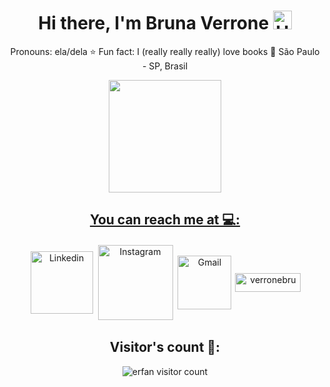 <h1 align="center">Hi there, I'm Bruna Verrone <img alt="Hi There!" width="30px" src="https://camo.githubusercontent.com/35d3d11359a49bf12aebb834cc13fd81b95eff4e/68747470733a2f2f6d656469612e67697068792e636f6d2f6d656469612f6876524a434c467a6361737252346961377a2f67697068792e676966"/></h1>

<p align="center">
 Pronouns: ela/dela
  ⭐ Fun fact: I (really really really) love books 📍 São Paulo - SP, Brasil

<div align="center">
  <a href="https://github.com/verronebruna">
  <img height="180em" src="https://github-readme-stats.vercel.app/api?username=verronebruna&show_icons=true&theme=tokyonight&include_all_commits=true&count_private=true"/>
</div>
  
<h2 align="center">You can reach me at 💻:</h2>
  <p align="center">
<a href="https://www.linkedin.com/in/verronebruna/" target="blank" alt="linkedin"><img align="center" style="margin: 2px" width="100px" alt="Linkedin" src="https://img.shields.io/badge/Linkedin-%230077B5.svg?&style=flat-square&logo=linkedin&logoColor=white" /></a>
<a href="https://www.instagram.com/verronebru/" target="blank" alt="Instagram"><img align="center" style="margin: 2px" width="120px" alt="Instagram" src="https://img.shields.io/badge/-Instagram-%23E4405F?style=for-the-badge&logo=instagram&logoColor=white" /></a>
<a href="mailto:verronebruna@gmail.com" target="blank" alt="Gmail"><img align="center" style="margin: 2px" width="86px" alt="Gmail" src="https://img.shields.io/badge/Gmail-D14836?style=for-the-badge&logo=gmail&logoColor=white" /></a>
<a href="https://www.buymeacoffee.com/verronebru"> <img align="center" src="https://cdn.buymeacoffee.com/buttons/v2/default-red.png" height="30px" width="105px" alt="verronebru" /></a>

</p>

<h2 align="center">Visitor's count 💜:</h2>
<p align="center"><img src="https://profile-counter.glitch.me/{verronebru}/count.svg" alt="erfan visitor count" /></p>
